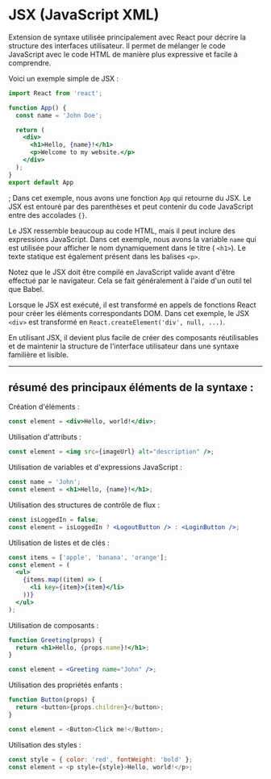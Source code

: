# JSX (JavaScript XML)


Extension de syntaxe utilisée principalement avec React pour décrire la structure des interfaces utilisateur. Il permet de mélanger le code JavaScript avec le code HTML de manière plus expressive et facile à comprendre.

Voici un exemple simple de JSX :

```jsx
import React from 'react';

function App() {
  const name = 'John Doe';

  return (
    <div>
      <h1>Hello, {name}!</h1>
      <p>Welcome to my website.</p>
    </div>
  );
}
export default App
```

;
Dans cet exemple, nous avons une fonction ``App`` qui retourne du JSX. Le JSX est entouré par des parenthèses et peut contenir du code JavaScript entre des accolades ``{}``.

Le JSX ressemble beaucoup au code HTML, mais il peut inclure des expressions JavaScript. Dans cet exemple, nous avons la variable ``name`` qui est utilisée pour afficher le nom dynamiquement dans le titre ( ``<h1>``). Le texte statique est également présent dans les balises ``<p>``.

Notez que le JSX doit être compilé en JavaScript valide avant d'être effectué par le navigateur. Cela se fait généralement à l'aide d'un outil tel que Babel.

Lorsque le JSX est exécuté, il est transformé en appels de fonctions React pour créer les éléments correspondants DOM. Dans cet exemple, le JSX ``<div>`` est transformé en ``React.createElement('div', null, ...)``.

En utilisant JSX, il devient plus facile de créer des composants réutilisables et de maintenir la structure de l'interface utilisateur dans une syntaxe familière et lisible.

---
## résumé des principaux éléments de la syntaxe :


Création d'éléments :
```jsx
const element = <div>Hello, world!</div>;
```

Utilisation d'attributs :
```jsx
const element = <img src={imageUrl} alt="description" />;
```

Utilisation de variables et d'expressions JavaScript :
```jsx
const name = 'John';
const element = <h1>Hello, {name}!</h1>;
```

Utilisation des structures de contrôle de flux :
```jsx
const isLoggedIn = false;
const element = isLoggedIn ? <LogoutButton /> : <LoginButton />;
```

Utilisation de listes et de clés :
```jsx
const items = ['apple', 'banana', 'orange'];
const element = (
  <ul>
    {items.map((item) => (
      <li key={item}>{item}</li>
    ))}
  </ul>
);
```

Utilisation de composants :
```jsx
function Greeting(props) {
  return <h1>Hello, {props.name}!</h1>;
}

const element = <Greeting name="John" />;
```



Utilisation des propriétés enfants :
```js
function Button(props) {
  return <button>{props.children}</button>;
}

const element = <Button>Click me!</Button>;
```

Utilisation des styles :
```js
const style = { color: 'red', fontWeight: 'bold' };
const element = <p style={style}>Hello, world!</p>;
```
